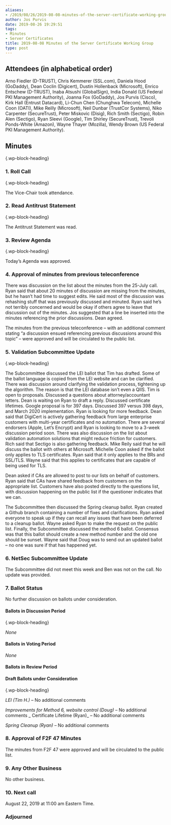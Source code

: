 ```yaml
---
aliases:
- /2019/08/26/2019-08-08-minutes-of-the-server-certificate-working-group/
author: Jos Purvis
date: 2019-08-26 19:29:51
tags:
- Minutes
- Server Certificates
title: 2019-08-08 Minutes of the Server Certificate Working Group
type: post
---
```


## Attendees (in alphabetical order)

Arno Fiedler (D-TRUST), Chris Kemmerer (SSL.com), Daniela Hood (GoDaddy), Dean Coclin (Digicert), Dustin Hollenback (Microsoft), Enrico Entschew (D-TRUST), Inaba Atsushi (GlobalSign), India Donald (US Federal PKI Management Authority), Joanna Fox (GoDaddy), Jos Purvis (Cisco), Kirk Hall (Entrust Datacard), Li-Chun Chen (Chunghwa Telecom), Michelle Coon (OATI), Mike Reilly (Microsoft), Neil Dunbar (TrustCor Systems), Niko Carpenter (SecureTrust), Peter Miskovic (Disig), Rich Smith (Sectigo), Robin Alen (Sectigo), Ryan Sleevi (Google), Tim Shirley (SecureTrust), Trevoli Ponds-White (Amazon), Wayne Thayer (Mozilla), Wendy Brown (US Federal PKI Management Authority).

## Minutes

{.wp-block-heading}

### 1. Roll Call

{.wp-block-heading}

The Vice-Chair took attendance.

### 2. Read Antitrust Statement

{.wp-block-heading}

The Antitrust Statement was read.

### 3. Review Agenda

{.wp-block-heading}

Today’s Agenda was approved.

### 4. Approval of minutes from previous teleconference

There was discussion on the list about the minutes from the 25-July call. Ryan said that about 20 minutes of discussion are missing from the minutes, but he hasn’t had time to suggest edits. He said most of the discussion was rehashing stuff that was previously discussed and minuted. Ryan said he’s not terribly concerned and would be okay if others agree to leave that discussion out of the minutes. Jos suggested that a line be inserted into the minutes referencing the prior discussions. Dean agreed.

The minutes from the previous teleconference – with an additional comment stating “a discussion ensued referencing previous discussions around this topic” – were approved and will be circulated to the public list.

### 5. Validation Subcommittee Update

{.wp-block-heading}

The Subcommittee discussed the LEI ballot that Tim has drafted. Some of the ballot language is copied from the LEI website and can be clarified. There was discussion around clarifying the validation process, tightening up the algorithm. The reason is that the LEI database isn’t even a QIIS. Tim is open to proposals.
Discussed a questions about attorney/accountant letters. Dean is waiting on Ryan to draft a reply.
Discussed certificate lifetimes. Google proposal is for 397 days. Discussed 397 versus 398 days, and March 2020 implementation. Ryan is looking for more feedback. Dean said that DigiCert is actively gathering feedback from large enterprise customers with multi-year certificates and no automation. There are several endorsers (Apple, Let’s Encrypt) and Ryan is looking to move to a 3-week discussion period soon. There was also discussion on the list about validation automation solutions that might reduce friction for customers. Rich said that Sectigo is also gathering feedback. Mike Reily said that he will discuss the ballot with others at Microsoft. Michelle Coon asked if the ballot only applies to TLS certificates. Ryan said that it only applies to the BRs and SSL/TLS. Wayne said that this applies to certificates that are capable of being used for TLS.

Dean asked if CAs are allowed to post to our lists on behalf of customers. Ryan said that CAs have shared feedback from customers on the appropriate list. Customers have also posted directly to the questions list, with discussion happening on the public list if the questioner indicates that we can.

The Subcommittee then discussed the Spring cleanup ballot. Ryan created a Github branch containing a number of fixes and clarifications. Ryan asked everyone to speak up if they can recall any issues that have been deferred to a cleanup ballot. Wayne asked Ryan to make the request on the public list.
Finally, the Subcommittee discussed the method 6 ballot. Consensus was that this ballot should create a new method number and the old one should be sunset. Wayne said that Doug was to send out an updated ballot – no one was sure if that has happened yet.

### 6. NetSec Subcommittee Update

The Subcommittee did not meet this week and Ben was not on the call. No update was provided.

### 7. Ballot Status

No further discussion on ballots under consideration.

#### Ballots in Discussion Period

{.wp-block-heading}

_None_

#### Ballots in Voting Period

_None_

#### Ballots in Review Period

#### Draft Ballots under Consideration

{.wp-block-heading}

_LEI (Tim H.)_ – No additional comments

_Improvements for Method 6, website control (Doug)_ – No additional comments
\_
Certificate Lifetime (Ryan)\_ – No additional comments

_Spring Cleanup (Ryan)_ – No additional comments

### 8. Approval of F2F 47 Minutes

The minutes from F2F 47 were approved and will be circulated to the public list.

### 9. Any Other Business

No other business.

### 10. Next call

August 22, 2019 at 11:00 am Eastern Time.

### Adjourned